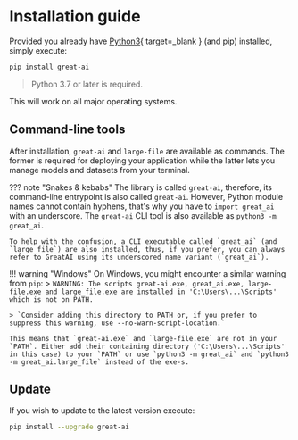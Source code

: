 # Installation guide

Provided you already have [Python3](https://www.python.org/downloads/){ target=_blank } (and pip) installed, simply execute:

```sh
pip install great-ai
```
> Python 3.7 or later is required.

This will work on all major operating systems.

## Command-line tools

After installation, `great-ai` and `large-file` are available as commands. The former is required for deploying your application while the latter lets you manage models and datasets from your terminal.

??? note "Snakes & kebabs"
    The library is called `great-ai`, therefore, its command-line entrypoint is also called `great-ai`. However, Python module names cannot contain hyphens, that's why you have to `import great_ai` with an underscore. The `great-ai` CLI tool is also available as `python3 -m great_ai`.

    To help with the confusion, a CLI executable called `great_ai` (and `large_file`) are also installed, thus, if you prefer, you can always refer to GreatAI using its underscored name variant (`great_ai`).

!!! warning "Windows"
    On Windows, you might encounter a similar warning from `pip`:
    >  `WARNING: The scripts great-ai.exe, great_ai.exe, large-file.exe and large_file.exe are installed in 'C:\Users\...\Scripts' which is not on PATH.`
    
    > `Consider adding this directory to PATH or, if you prefer to suppress this warning, use --no-warn-script-location.`

    This means that `great-ai.exe` and `large-file.exe` are not in your `PATH`. Either add their containing directory ('C:\Users\...\Scripts' in this case) to your `PATH` or use `python3 -m great_ai` and `python3 -m great_ai.large_file` instead of the exe-s.

## Update

If you wish to update to the latest version execute:

```sh
pip install --upgrade great-ai
```
